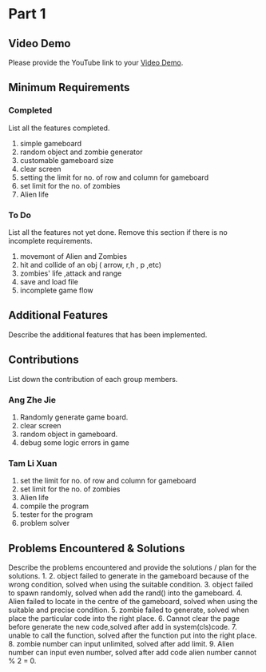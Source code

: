 # Part 1

## Video Demo

Please provide the YouTube link to your [Video Demo](https://youtube.com).

## Minimum Requirements

### Completed

List all the features completed.

1. simple gameboard
2. random object and zombie generator
3. customable gameboard size
4. clear screen
5. setting the limit for no. of row and column for gameboard
6. set limit for the no. of zombies
7. Alien life

### To Do

List all the features not yet done. Remove this section if there is no incomplete requirements.

1. movemont of Alien and Zombies
2. hit and collide of an obj ( arrow, r,h , p ,etc)
3. zombies' life ,attack and range
4. save and load file
5. incomplete game flow

## Additional Features

Describe the additional features that has been implemented.

## Contributions

List down the contribution of each group members.

### Ang Zhe Jie

1. Randomly generate game board.
2. clear screen
3. random object in gameboard.
4. debug some logic errors in game

### Tam Li Xuan

1. set the limit for no. of row and column for gameboard
2. set limit for the no. of zombies
3. Alien life
4. compile the program
5. tester for the program
6. problem solver


## Problems Encountered & Solutions

Describe the problems encountered and provide the solutions / plan for the solutions.
1. 
2. object failed to generate in the gameboard because of the wrong condition, solved when using the suitable condition.
3. object failed to spawn randomly, solved when add the rand() into the gameboard.
4. Alien failed to locate in the centre of the gameboard, solved when using the suitable and precise condition.
5. zombie failed to generate, solved when place the particular code into the right place.
6. Cannot clear the page before generate the new code,solved after add in system(cls)code.
7. unable to call the function, solved after the function put into the right place.
8. zombie number can input unlimited, solved after add limit.
9. Alien number can input even number, solved after add code alien number cannot % 2 = 0.


